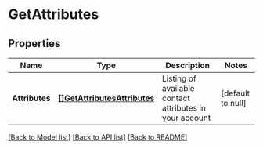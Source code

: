 # GetAttributes

## Properties
Name | Type | Description | Notes
------------ | ------------- | ------------- | -------------
**Attributes** | [**[]GetAttributesAttributes**](GetAttributesAttributes.md) | Listing of available contact attributes in your account | [default to null]

[[Back to Model list]](../README.md#documentation-for-models) [[Back to API list]](../README.md#documentation-for-api-endpoints) [[Back to README]](../README.md)



